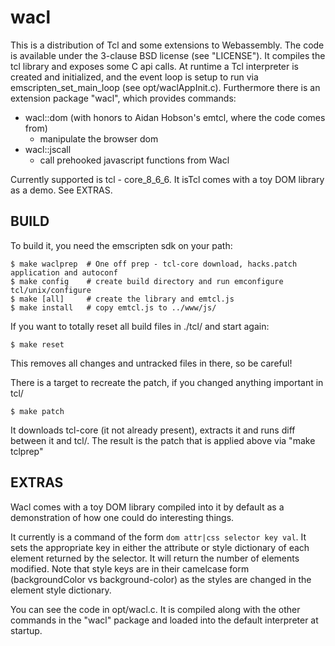 wacl
=====

This is a distribution of Tcl and some extensions to Webassembly. The code is 
available under the 3-clause BSD license (see "LICENSE").
It compiles the tcl library and exposes some C api calls. At runtime a Tcl 
interpreter is created and initialized, and the event loop is setup to run via 
emscripten\_set\_main\_loop (see opt/waclAppInit.c). Furthermore there is an
extension package "wacl", which provides commands:

- wacl::dom (with honors to Aidan Hobson's emtcl, where the code comes from)
  * manipulate the browser dom
- wacl::jscall
  * call prehooked javascript functions from Wacl

Currently supported is tcl - core\_8\_6\_6. It isTcl comes with a toy DOM library as a demo. See EXTRAS.

BUILD
-----

To build it, you need the emscripten sdk on your path:

    $ make waclprep  # One off prep - tcl-core download, hacks.patch application and autoconf
    $ make config    # create build directory and run emconfigure tcl/unix/configure
    $ make [all]     # create the library and emtcl.js
    $ make install   # copy emtcl.js to ../www/js/

If you want to totally reset all build files in ./tcl/ and start again:

    $ make reset

This removes all changes and untracked files in there, so be careful!

There is a target to recreate the patch, if you changed anything important in tcl/

    $ make patch

It downloads tcl-core (it not already present), extracts it and runs diff between 
it and tcl/. The result is the patch that is applied above via "make tclprep"

EXTRAS
------

Wacl comes with a toy DOM library compiled into it by default
as a demonstration of how one could do interesting things.

It currently is a command of the form `dom attr|css selector key val`. It sets
the appropriate key in either the attribute or style dictionary of each element
returned by the selector. It will return the number of elements modified. Note
that style keys are in their camelcase form (backgroundColor vs background-color)
as the styles are changed in the element style dictionary.

You can see the code in opt/wacl.c. It is compiled along with the other commands
in the "wacl" package and loaded into the default interpreter at startup.


